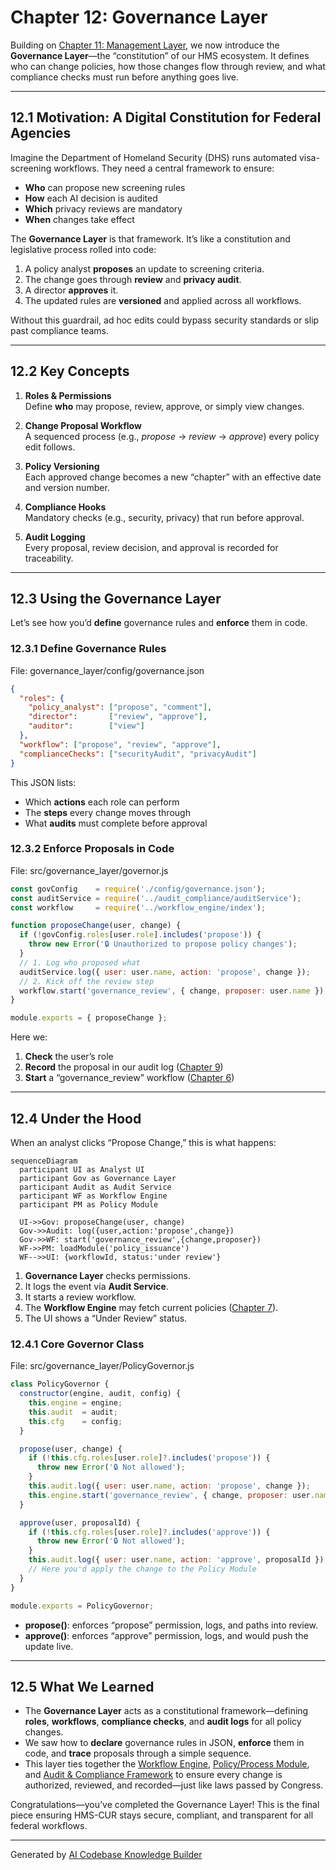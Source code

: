 # Chapter 12: Governance Layer

Building on [Chapter 11: Management Layer](11_management_layer_.md), we now introduce the **Governance Layer**—the “constitution” of our HMS ecosystem. It defines who can change policies, how those changes flow through review, and what compliance checks must run before anything goes live.

---

## 12.1 Motivation: A Digital Constitution for Federal Agencies

Imagine the Department of Homeland Security (DHS) runs automated visa-screening workflows. They need a central framework to ensure:

- **Who** can propose new screening rules  
- **How** each AI decision is audited  
- **Which** privacy reviews are mandatory  
- **When** changes take effect  

The **Governance Layer** is that framework. It’s like a constitution and legislative process rolled into code:

1. A policy analyst **proposes** an update to screening criteria.  
2. The change goes through **review** and **privacy audit**.  
3. A director **approves** it.  
4. The updated rules are **versioned** and applied across all workflows.

Without this guardrail, ad hoc edits could bypass security standards or slip past compliance teams.

---

## 12.2 Key Concepts

1. **Roles & Permissions**  
   Define **who** may propose, review, approve, or simply view changes.

2. **Change Proposal Workflow**  
   A sequenced process (e.g., _propose_ → _review_ → _approve_) every policy edit follows.

3. **Policy Versioning**  
   Each approved change becomes a new “chapter” with an effective date and version number.

4. **Compliance Hooks**  
   Mandatory checks (e.g., security, privacy) that run before approval.

5. **Audit Logging**  
   Every proposal, review decision, and approval is recorded for traceability.

---

## 12.3 Using the Governance Layer

Let’s see how you’d **define** governance rules and **enforce** them in code.

### 12.3.1 Define Governance Rules  

File: governance_layer/config/governance.json  
```json
{
  "roles": {
    "policy_analyst": ["propose", "comment"],
    "director":       ["review", "approve"],
    "auditor":        ["view"]
  },
  "workflow": ["propose", "review", "approve"],
  "complianceChecks": ["securityAudit", "privacyAudit"]
}
```
This JSON lists:
- Which **actions** each role can perform  
- The **steps** every change moves through  
- What **audits** must complete before approval  

### 12.3.2 Enforce Proposals in Code  

File: src/governance_layer/governor.js  
```js
const govConfig    = require('./config/governance.json');
const auditService = require('../audit_compliance/auditService');
const workflow     = require('../workflow_engine/index');

function proposeChange(user, change) {
  if (!govConfig.roles[user.role].includes('propose')) {
    throw new Error('🔒 Unauthorized to propose policy changes');
  }
  // 1. Log who proposed what
  auditService.log({ user: user.name, action: 'propose', change });
  // 2. Kick off the review step
  workflow.start('governance_review', { change, proposer: user.name });
}

module.exports = { proposeChange };
```
Here we:
1. **Check** the user’s role  
2. **Record** the proposal in our audit log ([Chapter 9](09_audit___compliance_framework_.md))  
3. **Start** a “governance_review” workflow ([Chapter 6](06_workflow_engine_.md))

---

## 12.4 Under the Hood

When an analyst clicks “Propose Change,” this is what happens:

```mermaid
sequenceDiagram
  participant UI as Analyst UI
  participant Gov as Governance Layer
  participant Audit as Audit Service
  participant WF as Workflow Engine
  participant PM as Policy Module

  UI->>Gov: proposeChange(user, change)
  Gov->>Audit: log({user,action:'propose',change})
  Gov->>WF: start('governance_review',{change,proposer})
  WF->>PM: loadModule('policy_issuance')
  WF-->>UI: {workflowId, status:'under review'}
```

1. **Governance Layer** checks permissions.  
2. It logs the event via **Audit Service**.  
3. It starts a review workflow.  
4. The **Workflow Engine** may fetch current policies ([Chapter 7](07_policy_process_module_.md)).  
5. The UI shows a “Under Review” status.

### 12.4.1 Core Governor Class  

File: src/governance_layer/PolicyGovernor.js  
```js
class PolicyGovernor {
  constructor(engine, audit, config) {
    this.engine = engine;
    this.audit  = audit;
    this.cfg    = config;
  }

  propose(user, change) {
    if (!this.cfg.roles[user.role]?.includes('propose')) {
      throw new Error('🔒 Not allowed');
    }
    this.audit.log({ user: user.name, action: 'propose', change });
    this.engine.start('governance_review', { change, proposer: user.name });
  }

  approve(user, proposalId) {
    if (!this.cfg.roles[user.role]?.includes('approve')) {
      throw new Error('🔒 Not allowed');
    }
    this.audit.log({ user: user.name, action: 'approve', proposalId });
    // Here you'd apply the change to the Policy Module
  }
}

module.exports = PolicyGovernor;
```
- **propose()**: enforces “propose” permission, logs, and paths into review.  
- **approve()**: enforces “approve” permission, logs, and would push the update live.

---

## 12.5 What We Learned

- The **Governance Layer** acts as a constitutional framework—defining **roles**, **workflows**, **compliance checks**, and **audit logs** for all policy changes.  
- We saw how to **declare** governance rules in JSON, **enforce** them in code, and **trace** proposals through a simple sequence.  
- This layer ties together the [Workflow Engine](06_workflow_engine_.md), [Policy/Process Module](07_policy_process_module_.md), and [Audit & Compliance Framework](09_audit___compliance_framework_.md) to ensure every change is authorized, reviewed, and recorded—just like laws passed by Congress.

Congratulations—you’ve completed the Governance Layer! This is the final piece ensuring HMS-CUR stays secure, compliant, and transparent for all federal workflows.

---

Generated by [AI Codebase Knowledge Builder](https://github.com/The-Pocket/Tutorial-Codebase-Knowledge)
